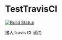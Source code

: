 # TestTravisCI

[![Build Status](https://www.travis-ci.org/aoxiaoqiang/TestTravisCI.svg?branch=master)](https://www.travis-ci.org/aoxiaoqiang/TestTravisCI)

接入Travis CI 测试
